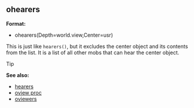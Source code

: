 ## ohearers

**Format:**
+   ohearers(Depth=world.view,Center=usr)


This is just like `hearers()`, but it excludes the center
object and its contents from the list. It is a list of all other mobs
that can hear the center object.

> [!TIP] 
> **See also:**
> +   [hearers](/ref/proc/hearers.md) 
> +   [oview proc](/ref/proc/oview.md) 
> +   [oviewers](/ref/proc/oviewers.md) 